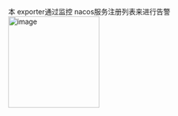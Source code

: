 本 exporter通过监控 nacos服务注册列表来进行告警
<img width="184" alt="image" src="https://github.com/SQGE/nacos-service-monitoring/assets/30278569/3c15b12a-f925-4a80-acf2-9799d3d428b4">
